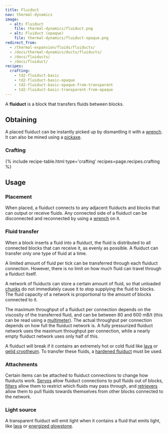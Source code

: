```yaml
---
title: Fluiduct
nav: thermal-dynamics
image:
  - alt: Fluiduct
    file: thermal-dynamics/fluiduct.png
  - alt: Fluiduct (opaque)
    file: thermal-dynamics/fluiduct-opaque.png
redirect_from:
  - /thermal-expansion/fluids/fluiducts/
  - /docs/thermal-dynamics/ducts/fluiducts/
  - /docs/fluiducts/
  - /docs/fluiduct/
recipes:
  crafting:
    - td2-fluiduct-basic
    - td2-fluiduct-basic-opaque
    - td2-fluiduct-basic-opaque-from-transparent
    - td2-fluiduct-basic-transparent-from-opaque
---
```


A **fluiduct** is a block that transfers fluids between blocks.


Obtaining
---------

A placed fluiduct can be instantly picked up by dismantling it with a
[wrench](/docs/wrenches/). It can also be mined using a
[pickaxe](https://minecraft.gamepedia.com/Pickaxe).

### Crafting
{% include recipe-table.html type='crafting' recipes=page.recipes.crafting %}


Usage
-----

### Placement
When placed, a fluiduct connects to any adjacent fluiducts and blocks that can
output or receive fluids. Any connected side of a fluiduct can be disconnected
and reconnected by using a [wrench](/docs/wrenches/) on it.

### Fluid transfer
When a block inserts a fluid into a fluiduct, the fluid is distributed to all
connected blocks that can receive it, as evenly as possible. A fluiduct can
transfer only one type of fluid at a time.

A limited amount of fluid per tick can be transferred through each fluiduct
connection. However, there is no limit on how much fluid can travel through a
fluiduct itself.

A network of fluiducts can store a certain amount of fluid, so that unloaded
[chunks](https://minecraft.gamepedia.com/Chunk) do not immediately cause it to
stop supplying the fluid to blocks. The fluid capacity of a network is
proportional to the amount of blocks connected to it.

The maximum throughput of a fluiduct per connection depends on the viscosity of
the transferred fluid, and can be between 80 and 600 mB/t (this can be read
using a [multimeter](/docs/thermal-foundation/multimeter/)). The actual throughput per connection
depends on how full the fluiduct network is. A fully pressurized fluiduct
network uses the maximum throughput per connection, while a nearly empty
fluiduct network uses only half of this.

A fluiduct will break if it contains an extremely hot or cold fluid like
[lava](https://minecraft.gamepedia.com/Lava) or [gelid
cryotheum](/docs/thermal-foundation/gelid-cryotheum/). To transfer these fluids, a [hardened
fluiduct](/docs/thermal-dynamics/hardened-fluiduct/) must be used.

### Attachments
Certain items can be attached to fluiduct connections to change how fluiducts
work. [Servos](/docs/thermal-dynamics/servos/) allow fluiduct connections to pull fluids out of
blocks, [filters](/docs/thermal-dynamics/filters/) allow them to restrict which fluids may pass
through, and [retrievers](/docs/thermal-dynamics/retrievers/) allow them to pull fluids towards
themselves from other blocks connected to the network.

### Light source
A transparent fluiduct will emit light when it contains a fluid that emits
light, like [lava](https://minecraft.gamepedia.com/Lava) or [energized
glowstone](/docs/thermal-foundation/energized-glowstone/).
